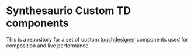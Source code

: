 # Synthesaurio Custom TD components

This is a repository for a set of custom [touchdesigner](https://derivative.ca) components used for composition and live performance
